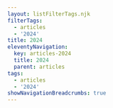 ```yaml
---
layout: listFilterTags.njk
filterTags:
  - articles
  - '2024'
title: 2024
eleventyNavigation:
  key: articles-2024
  title: 2024
  parent: articles
tags:
  - articles
  - '2024'
showNavigationBreadcrumbs: true
---
```


<!--
@changed 2025.04.05, 07:57
-->
